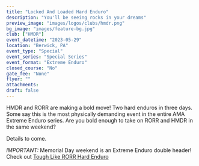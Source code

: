 ```yaml
---
title: "Locked And Loaded Hard Enduro"
description: "You'll be seeing rocks in your dreams"
preview_image: "images/logos/clubs/hmdr.png"
bg_image: "images/feature-bg.jpg"
club: ["HMDR"]
event_datetime: "2023-05-29"
location: "Berwick, PA"
event_type: "Special"
event_series: "Special Series"
event_format: "Extreme Enduro"
closed_course: "No"
gate_fee: "None"
flyer: ""
attachments:
draft: false
---
```


HMDR and RORR are making a bold move! Two hard enduros in three days. Some say this is the most physically demanding event in the entire AMA Extreme Enduro series. Are you bold enough to take on RORR and HMDR in the same weekend?

Details to come.

*IMPORTANT:* Memorial Day weekend is an Extreme Enduro double header! Check out [Tough Like RORR Hard Enduro](/events/2023/special/23-special-rorr)